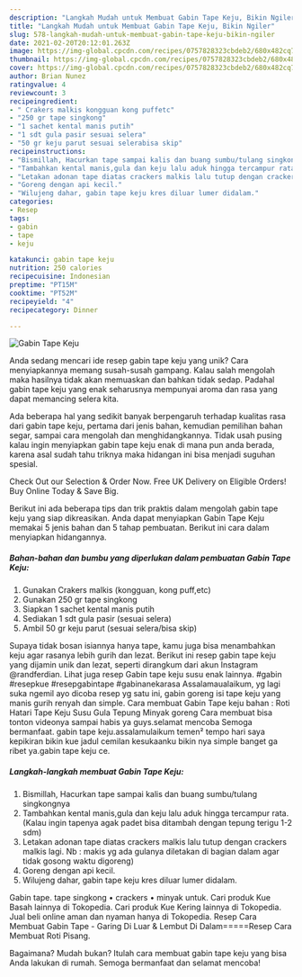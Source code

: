 ```yaml
---
description: "Langkah Mudah untuk Membuat Gabin Tape Keju, Bikin Ngiler"
title: "Langkah Mudah untuk Membuat Gabin Tape Keju, Bikin Ngiler"
slug: 578-langkah-mudah-untuk-membuat-gabin-tape-keju-bikin-ngiler
date: 2021-02-20T20:12:01.263Z
image: https://img-global.cpcdn.com/recipes/0757828323cbdeb2/680x482cq70/gabin-tape-keju-foto-resep-utama.jpg
thumbnail: https://img-global.cpcdn.com/recipes/0757828323cbdeb2/680x482cq70/gabin-tape-keju-foto-resep-utama.jpg
cover: https://img-global.cpcdn.com/recipes/0757828323cbdeb2/680x482cq70/gabin-tape-keju-foto-resep-utama.jpg
author: Brian Nunez
ratingvalue: 4
reviewcount: 3
recipeingredient:
- " Crakers malkis kongguan kong puffetc"
- "250 gr tape singkong"
- "1 sachet kental manis putih"
- "1 sdt gula pasir sesuai selera"
- "50 gr keju parut sesuai selerabisa skip"
recipeinstructions:
- "Bismillah, Hacurkan tape sampai kalis dan buang sumbu/tulang singkongnya"
- "Tambahkan kental manis,gula dan keju lalu aduk hingga tercampur rata. (Kalau ingin tapenya agak padet bisa ditambah dengan tepung terigu 1-2 sdm)"
- "Letakan adonan tape diatas crackers malkis lalu tutup dengan crackers malkis lagi. Nb : makis yg ada gulanya diletakan di bagian dalam agar tidak gosong waktu digoreng)"
- "Goreng dengan api kecil."
- "Wilujeng dahar, gabin tape keju kres diluar lumer didalam."
categories:
- Resep
tags:
- gabin
- tape
- keju

katakunci: gabin tape keju 
nutrition: 250 calories
recipecuisine: Indonesian
preptime: "PT15M"
cooktime: "PT52M"
recipeyield: "4"
recipecategory: Dinner

---
```



![Gabin Tape Keju](https://img-global.cpcdn.com/recipes/0757828323cbdeb2/680x482cq70/gabin-tape-keju-foto-resep-utama.jpg)

Anda sedang mencari ide resep gabin tape keju yang unik? Cara menyiapkannya memang susah-susah gampang. Kalau salah mengolah maka hasilnya tidak akan memuaskan dan bahkan tidak sedap. Padahal gabin tape keju yang enak seharusnya mempunyai aroma dan rasa yang dapat memancing selera kita.

Ada beberapa hal yang sedikit banyak berpengaruh terhadap kualitas rasa dari gabin tape keju, pertama dari jenis bahan, kemudian pemilihan bahan segar, sampai cara mengolah dan menghidangkannya. Tidak usah pusing kalau ingin menyiapkan gabin tape keju enak di mana pun anda berada, karena asal sudah tahu triknya maka hidangan ini bisa menjadi suguhan spesial.

Check Out our Selection &amp; Order Now. Free UK Delivery on Eligible Orders! Buy Online Today &amp; Save Big.


Berikut ini ada beberapa tips dan trik praktis dalam mengolah gabin tape keju yang siap dikreasikan. Anda dapat menyiapkan Gabin Tape Keju memakai 5 jenis bahan dan 5 tahap pembuatan. Berikut ini cara dalam menyiapkan hidangannya.

<!--inarticleads1-->

##### Bahan-bahan dan bumbu yang diperlukan dalam pembuatan Gabin Tape Keju:

1. Gunakan  Crakers malkis (kongguan, kong puff,etc)
1. Gunakan 250 gr tape singkong
1. Siapkan 1 sachet kental manis putih
1. Sediakan 1 sdt gula pasir (sesuai selera)
1. Ambil 50 gr keju parut (sesuai selera/bisa skip)


Supaya tidak bosan isiannya hanya tape, kamu juga bisa menambahkan keju agar rasanya lebih gurih dan lezat. Berikut ini resep gabin tape keju yang dijamin unik dan lezat, seperti dirangkum dari akun Instagram @randferdian. Lihat juga resep Gabin tape keju susu enak lainnya. #gabin #resepkue #resepgabintape #gabinanekarasa Assalamaualaikum, yg lagi suka ngemil ayo dicoba resep yg satu ini, gabin goreng isi tape keju yang manis gurih renyah dan simple. Cara membuat Gabin Tape keju bahan : Roti Hatari Tape Keju Susu Gula Tepung Minyak goreng Cara membuat bisa tonton videonya sampai habis ya guys.selamat mencoba Semoga bermanfaat. gabin tape keju.assalamulaikum temen² tempo hari saya kepikiran bikin kue jadul cemilan kesukaanku bikin nya simple banget ga ribet ya.gabin tape keju ce. 

<!--inarticleads2-->

##### Langkah-langkah membuat Gabin Tape Keju:

1. Bismillah, Hacurkan tape sampai kalis dan buang sumbu/tulang singkongnya
1. Tambahkan kental manis,gula dan keju lalu aduk hingga tercampur rata. (Kalau ingin tapenya agak padet bisa ditambah dengan tepung terigu 1-2 sdm)
1. Letakan adonan tape diatas crackers malkis lalu tutup dengan crackers malkis lagi. Nb : makis yg ada gulanya diletakan di bagian dalam agar tidak gosong waktu digoreng)
1. Goreng dengan api kecil.
1. Wilujeng dahar, gabin tape keju kres diluar lumer didalam.


Gabin tape. tape singkong • crackers • minyak untuk. Cari produk Kue Basah lainnya di Tokopedia. Cari produk Kue Kering lainnya di Tokopedia. Jual beli online aman dan nyaman hanya di Tokopedia. Resep Cara Membuat Gabin Tape - Garing Di Luar &amp; Lembut Di Dalam=====Resep Cara Membuat Roti Pisang. 

Bagaimana? Mudah bukan? Itulah cara membuat gabin tape keju yang bisa Anda lakukan di rumah. Semoga bermanfaat dan selamat mencoba!
